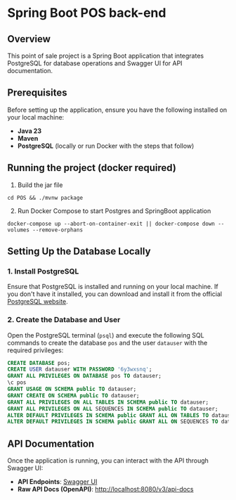 # Spring Boot POS back-end

## Overview

This point of sale project is a Spring Boot application that integrates PostgreSQL for database operations and Swagger UI for API documentation.

## Prerequisites

Before setting up the application, ensure you have the following installed on your local machine:

- **Java 23**
- **Maven**
- **PostgreSQL** (locally or run Docker with the steps that follow)

## Running the project (docker required)
1. Build the jar file
```
cd POS && ./mvnw package
```
2. Run Docker Compose to start Postgres and SpringBoot application
```
docker-compose up --abort-on-container-exit || docker-compose down --volumes --remove-orphans
```

## Setting Up the Database Locally

### 1. Install PostgreSQL

Ensure that PostgreSQL is installed and running on your local machine. If you don't have it installed, you can download and install it from the official [PostgreSQL website](https://www.postgresql.org/download/).

### 2. Create the Database and User

Open the PostgreSQL terminal (`psql`) and execute the following SQL commands to create the database `pos` and the user `datauser` with the required privileges:

```sql
CREATE DATABASE pos;
CREATE USER datauser WITH PASSWORD '6y3wxsnq';
GRANT ALL PRIVILEGES ON DATABASE pos TO datauser;
\c pos
GRANT USAGE ON SCHEMA public TO datauser;
GRANT CREATE ON SCHEMA public TO datauser;
GRANT ALL PRIVILEGES ON ALL TABLES IN SCHEMA public TO datauser;
GRANT ALL PRIVILEGES ON ALL SEQUENCES IN SCHEMA public TO datauser;
ALTER DEFAULT PRIVILEGES IN SCHEMA public GRANT ALL ON TABLES TO datauser;
ALTER DEFAULT PRIVILEGES IN SCHEMA public GRANT ALL ON SEQUENCES TO datauser;

```


## API Documentation

Once the application is running, you can interact with the API through Swagger UI:

- **API Endpoints**: [Swagger UI](http://localhost:8080/swagger-ui/index.html)
- **Raw API Docs (OpenAPI)**: [http://localhost:8080/v3/api-docs](http://localhost:8080/v3/api-docs)

